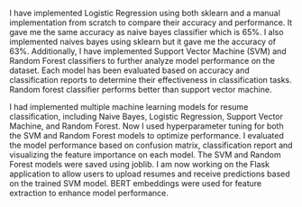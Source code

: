 I have implemented Logistic Regression using both sklearn and a manual implementation from scratch to compare their accuracy and performance. It gave me the same accuracy as naive bayes classifier which is 65%. I also implemented naives bayes using sklearn but it gave me the accuracy of 63%. Additionally, I have implemented Support Vector Machine (SVM) and Random Forest classifiers to further analyze model performance on the dataset. Each model has been evaluated based on accuracy and classification reports to determine their effectiveness in classification tasks. Random forest classifier performs better than support vector machine.

I had implemented multiple machine learning models for resume classification, including Naive Bayes, Logistic Regression, Support Vector Machine, and Random Forest. Now I used hyperparameter tuning for both the SVM and Random Forest models to optimize performance. I evaluated the model performance based on confusion matrix, classification report and visualizing the feature importance on each model. The SVM and Random Forest models were saved using joblib. I am now working on the Flask application to allow users to upload resumes and receive predictions based on the trained SVM model. BERT embeddings were used for feature extraction to enhance model performance.

